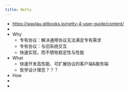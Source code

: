 ```yaml
---
title: Netty
---
```


- https://waylau.gitbooks.io/netty-4-user-guide/content/
-
- Why
	- 专有协议：解决通用协议无法满足专有需求
	- 专有协议：与旧系统交互
	- 快速实现，而不牺牲稳定性与性能
- What
	- 快速开发高性能、可扩展协议的客户端&服务端
	- 哲学设计理念？？？
- How
-
-